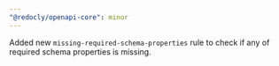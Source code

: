 ```yaml
---
"@redocly/openapi-core": minor
---
```


Added new `missing-required-schema-properties` rule to check if any of required schema properties is missing.
